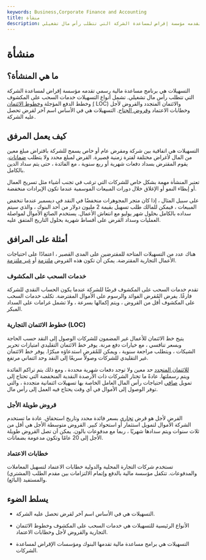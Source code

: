 ```yaml
---
keywords: Business,Corporate Finance and Accounting
title: منشأة
description: التسهيلات هي برنامج مساعدة مالية رسمي تقدمه مؤسسة إقراض لمساعدة الشركة التي تتطلب رأس مال تشغيلي.
---
```


# منشأة
## ما هي المنشأة؟

التسهيلات هي برنامج مساعدة مالية رسمي تقدمه مؤسسة إقراض لمساعدة الشركة التي تتطلب رأس مال تشغيلي. تشمل أنواع التسهيلات خدمات السحب على المكشوف وخطط الدفع المؤجلة [وخطوط الائتمان](/lineofcredit) [(](/swinglineloan) LOC) والائتمان المتجدد والقروض لأجل وخطابات الاعتماد [وقروض الجناح](/swinglineloan). التسهيلات هي في الأساس اسم آخر لقرض تحصل عليه الشركة.

## كيف يعمل المرفق

التسهيلات هي اتفاقية بين شركة ومقرض عام أو خاص يسمح للشركة باقتراض مبلغ معين من المال لأغراض مختلفة لفترة زمنية قصيرة. القرض لمبلغ محدد ولا يتطلب [ضمانات](/collateral). يقوم المقترض بسداد دفعات شهرية أو ربع سنوية ، مع الفائدة ، حتى يتم سداد الدين بالكامل.

تعتبر المنشأة مهمة بشكل خاص للشركات التي ترغب في تجنب أشياء مثل تسريح العمال أو إبطاء النمو أو الإغلاق خلال دورات المبيعات الموسمية عندما تكون الإيرادات منخفضة.

على سبيل المثال ، إذا كان متجر المجوهرات منخفضًا في النقد في ديسمبر عندما تنخفض المبيعات ، فيمكن للمالك طلب تسهيل بقيمة 2 مليون دولار من أحد البنوك ، والذي سيتم سداده بالكامل بحلول شهر يوليو مع انتعاش الأعمال. يستخدم الصائغ الأموال لمواصلة العمليات وسداد القرض على أقساط شهرية بحلول التاريخ المتفق عليه.

## أمثلة على المرافق

هناك عدد من التسهيلات المتاحة للمقترضين على المدى القصير ، اعتمادًا على احتياجات الأعمال التجارية المقترضة. يمكن أن تكون هذه القروض [ملتزمة](/committedfacility) أو [غير ملتزمة](/uncommittedfacility).

### خدمات السحب على المكشوف

تقدم خدمات السحب على المكشوف قرضًا للشركة عندما يكون الحساب النقدي للشركة فارغًا. يفرض المُقرض الفوائد والرسوم على الأموال المقترضة. تكلف خدمات السحب على المكشوف أقل من القروض ، ويتم إكمالها بسرعة ، ولا تشمل غرامات على السداد المبكر.

### خطوط الائتمان التجارية (LOC)

يتيح خط الائتمان للأعمال غير المضمون للشركات الوصول إلى النقد حسب الحاجة وبسعر تنافسي ، مع خيارات دفع مرنة. يوفر خط الائتمان التقليدي امتيازات تحرير الشيكات ، ويتطلب مراجعة سنوية ، ويمكن للمُقرض استدعاؤه مبكرًا. يوفر خط الائتمان غير التقليدي للشركات وصولاً سريعًا إلى النقد وحد ائتماني مرتفع.

[للائتمان المتجدد](/revolvingcredit) حد معين ولا توجد دفعات شهرية محددة ، ومع ذلك يتم تراكم الفائدة ويتم رسملتها. عادةً ما تختار الشركات ذات الأرصدة النقدية المنخفضة التي تحتاج إلى تمويل [صافي](/workingcapital) احتياجات رأس المال العامل الخاصة بها تسهيلات ائتمانية متجددة ، والتي توفر الوصول إلى الأموال في أي وقت يحتاج فيه العمل إلى رأس مال.

### قروض طويلة الأجل

القرض لأجل هو قرض [تجاري](/commercial-loan) بسعر فائدة محدد وتاريخ استحقاق. عادة ما تستخدم الشركة الأموال لتمويل استثمار أو استحواذ كبير. القروض متوسطة الأجل هي أقل من ثلاث سنوات ويتم سدادها شهريًا ، ربما مع مدفوعات بالون. يمكن أن تصل القروض طويلة الأجل إلى 20 عامًا وتكون مدعومة بضمانات.

### خطابات الاعتماد

تستخدم شركات التجارة المحلية والدولية خطابات الاعتماد لتسهيل المعاملات والمدفوعات. تتكفل مؤسسة مالية بالدفع وإتمام الالتزامات بين مقدم الطلب (المشتري) والمستفيد (البائع).

## يسلط الضوء

- التسهيلات هي في الأساس اسم آخر لقرض تحصل عليه الشركة.

- الأنواع الرئيسية للتسهيلات هي خدمات السحب على المكشوف وخطوط الائتمان التجارية والقروض لأجل وخطابات الاعتماد.

- التسهيلات هي برامج مساعدة مالية تقدمها البنوك ومؤسسات الإقراض لمساعدة الشركات.

